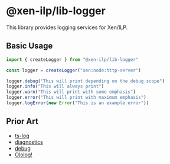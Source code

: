 # @xen-ilp/lib-logger

This library provides logging services for Xen/ILP.

## Basic Usage

```ts
import { createLogger } from "@xen-ilp/lib-logger"

const logger = createLogger("xen:node:http-server")

logger.debug("This will print depending on the debug scope")
logger.info("This will always print")
logger.warn("This will print with some emphasis")
logger.error("This will print with maximum emphasis")
logger.logError(new Error("This is an example error"))
```

## Prior Art

- [ts-log](https://tslog.js.org/#/)
- [diagnostics](https://github.com/3rd-Eden/diagnostics)
- [debug](https://github.com/debug-js/debug)
- [Ololog!](https://github.com/xpl/ololog)
